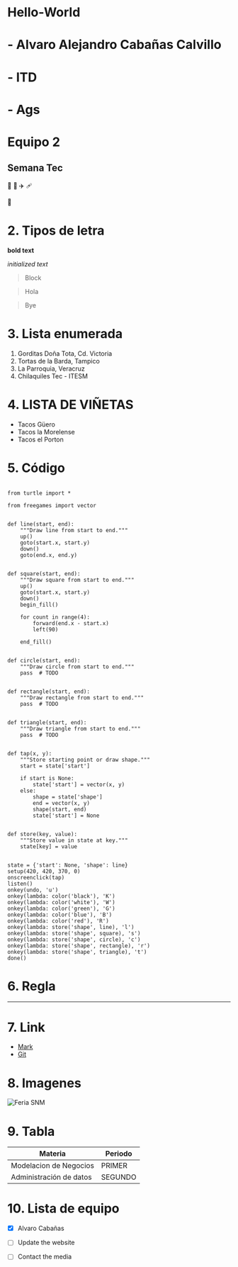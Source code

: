 # Hello-World
# - Alvaro Alejandro Cabañas Calvillo 
# - ITD 
# - Ags
# Equipo 2
## **Semana Tec**

🥇
🎱
✈️
🩹

🍓
# 2. Tipos de letra

**bold text**

*initialized text*

>Block

>Hola

>Bye

# 3. Lista enumerada
1. Gorditas Doña Tota, Cd. Victoria
2. Tortas de la Barda, Tampico
3. La Parroquia, Veracruz
4. Chilaquiles Tec - ITESM

# 4. LISTA DE VIÑETAS
-  Tacos Güero
-  Tacos la Morelense
-  Tacos el Porton


# 5. Código

```phyton 

from turtle import *

from freegames import vector


def line(start, end):
    """Draw line from start to end."""
    up()
    goto(start.x, start.y)
    down()
    goto(end.x, end.y)


def square(start, end):
    """Draw square from start to end."""
    up()
    goto(start.x, start.y)
    down()
    begin_fill()

    for count in range(4):
        forward(end.x - start.x)
        left(90)

    end_fill()


def circle(start, end):
    """Draw circle from start to end."""
    pass  # TODO


def rectangle(start, end):
    """Draw rectangle from start to end."""
    pass  # TODO


def triangle(start, end):
    """Draw triangle from start to end."""
    pass  # TODO


def tap(x, y):
    """Store starting point or draw shape."""
    start = state['start']

    if start is None:
        state['start'] = vector(x, y)
    else:
        shape = state['shape']
        end = vector(x, y)
        shape(start, end)
        state['start'] = None


def store(key, value):
    """Store value in state at key."""
    state[key] = value


state = {'start': None, 'shape': line}
setup(420, 420, 370, 0)
onscreenclick(tap)
listen()
onkey(undo, 'u')
onkey(lambda: color('black'), 'K')
onkey(lambda: color('white'), 'W')
onkey(lambda: color('green'), 'G')
onkey(lambda: color('blue'), 'B')
onkey(lambda: color('red'), 'R')
onkey(lambda: store('shape', line), 'l')
onkey(lambda: store('shape', square), 's')
onkey(lambda: store('shape', circle), 'c')
onkey(lambda: store('shape', rectangle), 'r')
onkey(lambda: store('shape', triangle), 't')
done()
```

# 6. Regla
------

# 7. Link
- [Mark](https://www.markdownguide.org/cheat-sheet/)
- [Git](https://docs.github.com/es/get-started/start-your-journey/hello-world)
# 8. Imagenes
 ![Feria SNM](https://www.mexicodesconocido.com.mx/sites/default/files/nodes/inline/feria-san-marcos-aguascalientes-2016-2.jpg)


# 9. Tabla

| Materia | Periodo|
| ----------- | ----------- |
| Modelacion de Negocios | PRIMER |
| Administración de datos| SEGUNDO |

# 10. Lista de equipo
- [x] Alvaro Cabañas
- [ ] Update the website
- [ ] Contact the media

